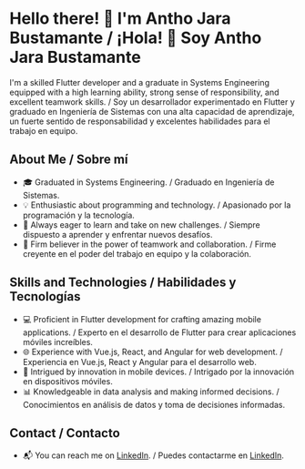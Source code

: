 # Hello there! 👋 I'm Antho Jara Bustamante / ¡Hola! 👋 Soy Antho Jara Bustamante

I'm a skilled Flutter developer and a graduate in Systems Engineering equipped with a high learning ability, strong sense of responsibility, and excellent teamwork skills. / Soy un desarrollador experimentado en Flutter y graduado en Ingeniería de Sistemas con una alta capacidad de aprendizaje, un fuerte sentido de responsabilidad y excelentes habilidades para el trabajo en equipo.

## About Me / Sobre mí

- 🎓 Graduated in Systems Engineering. / Graduado en Ingeniería de Sistemas.
- 💡 Enthusiastic about programming and technology. / Apasionado por la programación y la tecnología.
- 🚀 Always eager to learn and take on new challenges. / Siempre dispuesto a aprender y enfrentar nuevos desafíos.
- 🤝 Firm believer in the power of teamwork and collaboration. / Firme creyente en el poder del trabajo en equipo y la colaboración.

## Skills and Technologies / Habilidades y Tecnologías

- 💻 Proficient in Flutter development for crafting amazing mobile applications. / Experto en el desarrollo de Flutter para crear aplicaciones móviles increíbles.
- 🌐 Experience with Vue.js, React, and Angular for web development. / Experiencia en Vue.js, React y Angular para el desarrollo web.
- 📱 Intrigued by innovation in mobile devices. / Intrigado por la innovación en dispositivos móviles.
- 📊 Knowledgeable in data analysis and making informed decisions. / Conocimientos en análisis de datos y toma de decisiones informadas.

## Contact / Contacto

- 📬 You can reach me on [LinkedIn](https://www.linkedin.com/in/anthony-josue-jara-bustamante-7a1663130/). / Puedes contactarme en [LinkedIn](https://www.linkedin.com/in/anthony-josue-jara-bustamante-7a1663130/).
